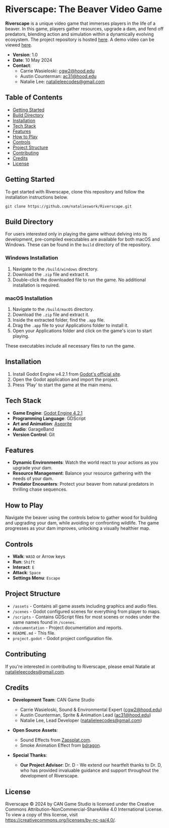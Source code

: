 # Riverscape: The Beaver Video Game

**Riverscape** is a unique video game that immerses players in the life of a beaver. In this game, players gather resources, upgrade a dam, and fend off predators, blending action and simulation within a dynamically evolving ecosystem. The project repository is hosted [here](https://github.com/natalieswork/Riverscape). A demo video can be viewed [here](https://youtu.be/J2Zaukrr5c8).

- **Version**: 1.0
- **Date**: 10 May 2024
- **Contact**:
	- Carrie Wasieloski: [cgw2@hood.edu](mailto:cgw2@hood.edu)
	- Austin Counterman: [ac31@hood.edu](mailto:ac31@hood.edu)
	- Natalie Lee: [natalieleecodes@gmail.com](mailto:natalieleecodes@gmail.com)

## Table of Contents

- [Getting Started](#getting-started)
- [Build Directory](#build-directory)
- [Installation](#installation)
- [Tech Stack](#tech-stack)
- [Features](#features)
- [How to Play](#how-to-play)
- [Controls](#controls)
- [Project Structure](#project-structure)
- [Contributing](#contributing)
- [Credits](#credits)
- [License](#license)

## Getting Started

To get started with Riverscape, clone this repository and follow the installation instructions below.

`git clone https://github.com/natalieswork/Riverscape.git`

## Build Directory

For users interested only in playing the game without delving into its development, pre-compiled executables are available for both macOS and Windows. These can be found in the `build` directory of the repository.

### Windows Installation

1. Navigate to the `/build/windows` directory.
2. Download the `.zip` file and extract it.
4. Double-click the downloaded file to run the game. No additional installation is required.

### macOS Installation

1. Navigate to the `/build/macOS` directory.
2. Download the `.zip` file and extract it.
3. Inside the extracted folder, find the `.app` file.
4. Drag the `.app` file to your Applications folder to install it.
5. Open your Applications folder and click on the game's icon to start playing.

These executables include all necessary files to run the game.


## Installation

1. Install Godot Engine v4.2.1 from [Godot's official site](https://godotengine.org/download/archive/4.2.1-stable/).
2. Open the Godot application and import the project.
3. Press 'Play' to start the game at the main menu.

## Tech Stack

- **Game Engine**: [Godot Engine 4.2.1](https://godotengine.org/)
- **Programming Language**: GDScript
- **Art and Animation**: [Aseprite](https://aseprite.org/)
- **Audio**: GarageBand
- **Version Control**: Git 

## Features

- **Dynamic Environments**: Watch the world react to your actions as you upgrade your dam.
- **Resource Management**: Balance your resource gathering with the needs of your dam.
- **Predator Encounters**: Protect your beaver from natural predators in thrilling chase sequences.

## How to Play

Navigate the beaver using the controls below to gather wood for building and upgrading your dam, while avoiding or confronting wildlife. The game progresses as your dam improves, unlocking a visually healthier map.

## Controls

- **Walk**: `WASD` or Arrow keys
- **Run**: `Shift`
- **Interact**: `E`
- **Attack**: `Space`
- **Settings Menu**: `Escape`

## Project Structure

- `/assets` - Contains all game assets including graphics and audio files.
- `/scenes` - Godot configured scenes for everything from player to maps.
- `/scripts` - Contains GDScript files for most scenes or nodes under the same names found in `/scenes`.
- `/documentation` - Project documentation and reports.
- `README.md` - This file.
- `project.godot` - Godot project configuration file.

## Contributing

If you're interested in contributing to Riverscape, please email Natalie at [natalieleecodes@gmail.com](mailto:natalieleecodes@gmail.com).

## Credits

- **Development Team**: CAN Game Studio 
	- Carrie Wasieloski, Sound & Environmental Expert (cgw2@hood.edu)
	- Austin Counterman, Sprite & Animation Lead (ac31@hood.edu)
	- Natalie Lee, Lead Developer (natalieleecodes@gmail.com)
	
- **Open Source Assets**:
	- Sound Effects from [Zapsplat.com](https://www.zapsplat.com/).
	- Smoke Animation Effect from [bdragon](https://bdragon1727.itch.io/super-package-retro-pixel-effects-32x32-pack-2).
- **Special Thanks**:
	-  **Our Project Advisor**: Dr. D - We extend our heartfelt thanks to Dr. D, who has provided invaluable guidance and support throughout the development of Riverscape. 
## License
Riverscape © 2024 by CAN Game Studio is licensed under the Creative Commons Attribution-NonCommercial-ShareAlike 4.0 International License. To view a copy of this license, visit https://creativecommons.org/licenses/by-nc-sa/4.0/.

